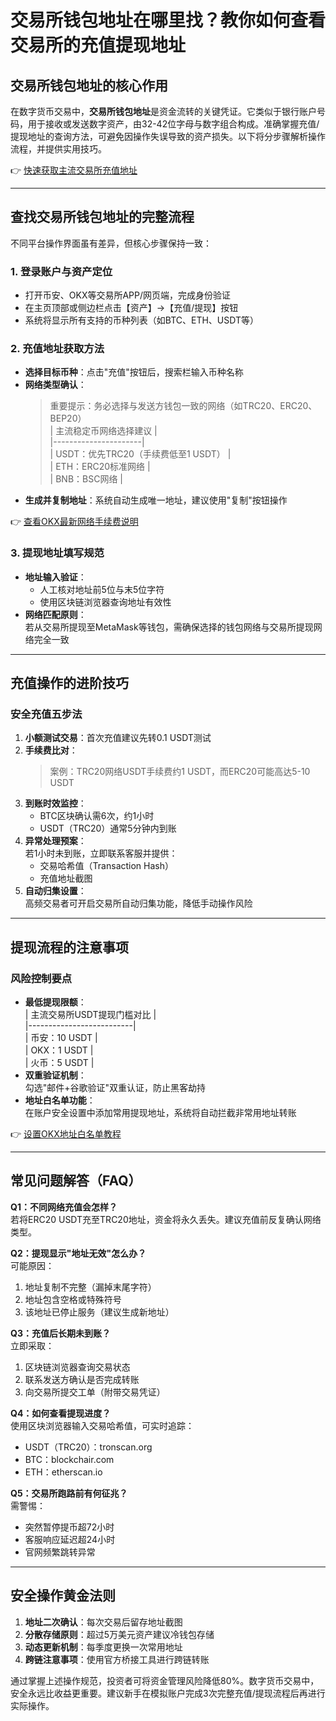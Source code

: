 # 交易所钱包地址在哪里找？教你如何查看交易所的充值提现地址

## 交易所钱包地址的核心作用  
在数字货币交易中，**交易所钱包地址**是资金流转的关键凭证。它类似于银行账户号码，用于接收或发送数字资产，由32-42位字母与数字组合构成。准确掌握充值/提现地址的查询方法，可避免因操作失误导致的资产损失。以下将分步骤解析操作流程，并提供实用技巧。

👉 [快速获取主流交易所充值地址](https://bit.ly/okx_welcome)

---

## 查找交易所钱包地址的完整流程  
不同平台操作界面虽有差异，但核心步骤保持一致：

### 1. 登录账户与资产定位  
- 打开币安、OKX等交易所APP/网页端，完成身份验证  
- 在主页顶部或侧边栏点击【资产】→【充值/提现】按钮  
- 系统将显示所有支持的币种列表（如BTC、ETH、USDT等）

### 2. 充值地址获取方法  
- **选择目标币种**：点击"充值"按钮后，搜索栏输入币种名称  
- **网络类型确认**：  
  > 重要提示：务必选择与发送方钱包一致的网络（如TRC20、ERC20、BEP20）  
  | 主流稳定币网络选择建议 |  
  |----------------------|  
  | USDT：优先TRC20（手续费低至1 USDT） |  
  | ETH：ERC20标准网络 |  
  | BNB：BSC网络 |  
- **生成并复制地址**：系统自动生成唯一地址，建议使用"复制"按钮操作  

👉 [查看OKX最新网络手续费说明](https://bit.ly/okx_welcome)

### 3. 提现地址填写规范  
- **地址输入验证**：  
  - 人工核对地址前5位与末5位字符  
  - 使用区块链浏览器查询地址有效性  
- **网络匹配原则**：  
  若从交易所提现至MetaMask等钱包，需确保选择的钱包网络与交易所提现网络完全一致  

---

## 充值操作的进阶技巧  
### 安全充值五步法  
1. **小额测试交易**：首次充值建议先转0.1 USDT测试  
2. **手续费比对**：  
   > 案例：TRC20网络USDT手续费约1 USDT，而ERC20可能高达5-10 USDT  
3. **到账时效监控**：  
   - BTC区块确认需6次，约1小时  
   - USDT（TRC20）通常5分钟内到账  
4. **异常处理预案**：  
   若1小时未到账，立即联系客服并提供：  
   - 交易哈希值（Transaction Hash）  
   - 充值地址截图  
5. **自动归集设置**：  
   高频交易者可开启交易所自动归集功能，降低手动操作风险  

---

## 提现流程的注意事项  
### 风险控制要点  
- **最低提现限额**：  
  | 主流交易所USDT提现门槛对比 |  
  |--------------------------|  
  | 币安：10 USDT            |  
  | OKX：1 USDT              |  
  | 火币：5 USDT             |  
- **双重验证机制**：  
  勾选"邮件+谷歌验证"双重认证，防止黑客劫持  
- **地址白名单功能**：  
  在账户安全设置中添加常用提现地址，系统将自动拦截非常用地址转账  

👉 [设置OKX地址白名单教程](https://bit.ly/okx_welcome)

---

## 常见问题解答（FAQ）  
**Q1：不同网络充值会怎样？**  
若将ERC20 USDT充至TRC20地址，资金将永久丢失。建议充值前反复确认网络类型。

**Q2：提现显示"地址无效"怎么办？**  
可能原因：  
1. 地址复制不完整（漏掉末尾字符）  
2. 地址包含空格或特殊符号  
3. 该地址已停止服务（建议生成新地址）

**Q3：充值后长期未到账？**  
立即采取：  
1. 区块链浏览器查询交易状态  
2. 联系发送方确认是否完成转账  
3. 向交易所提交工单（附带交易凭证）

**Q4：如何查看提现进度？**  
使用区块浏览器输入交易哈希值，可实时追踪：  
- USDT（TRC20）：tronscan.org  
- BTC：blockchair.com  
- ETH：etherscan.io  

**Q5：交易所跑路前有何征兆？**  
需警惕：  
- 突然暂停提币超72小时  
- 客服响应延迟超24小时  
- 官网频繁跳转异常  

---

## 安全操作黄金法则  
1. **地址二次确认**：每次交易后留存地址截图  
2. **分散存储原则**：超过5万美元资产建议冷钱包存储  
3. **动态更新机制**：每季度更换一次常用地址  
4. **跨链注意事项**：使用官方桥接工具进行跨链转账  

通过掌握上述操作规范，投资者可将资金管理风险降低80%。数字货币交易中，安全永远比收益更重要。建议新手在模拟账户完成3次完整充值/提现流程后再进行实际操作。